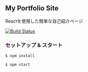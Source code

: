 ## My Portfolio Site
Reactを使用した簡単な自己紹介ページ  

[![Build Status](https://travis-ci.org/Kento75/re-portfolio.svg?branch=master)](https://travis-ci.org/Kento75/re-portfolio)

### セットアップ & スタート

```
$ npm install

$ npm start

```